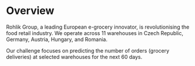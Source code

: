 <h1><b>Overview</b></h1>
Rohlik Group, a leading European e-grocery innovator, is revolutionising the food retail industry. We operate across 11 warehouses in Czech Republic, Germany, Austria, Hungary, and Romania.

Our challenge focuses on predicting the number of orders (grocery deliveries) at selected warehouses for the next 60 days.
